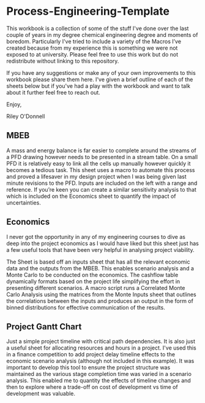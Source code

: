 # Process-Engineering-Template
This workbook is a collection of some of the stuff I've done over the last couple of years in my degree chemical engineering degree and moments of boredom. Particularly I've tried to include a variety of the Macros I’ve created because from my experience this is something we were not exposed to at university. Please feel free to use this work but do not redistribute without linking to this repository.

If you have any suggestions or make any of your own improvements to this workbook please share them here. I've given a brief outline of each of the sheets below but if you've had a play with the workbook and want to talk about it further feel free to reach out.

Enjoy,

Riley O'Donnell

## MBEB
A mass and energy balance is far easier to complete around the streams of a PFD drawing however needs to be presented in a stream table. On a small PFD it is relatively easy to link all the cells up manually however quickly it becomes a tedious task. This sheet uses a macro to automate this process and proved a lifesaver in my design project when I was being given last minute revisions to the PFD.
Inputs are included on the left with a range and reference. If you’re keen you can create a similar sensitivity analysis to that which is included on the Economics sheet to quantify the impact of uncertainties.

## Economics
I never got the opportunity in any of my engineering courses to dive as deep into the project economics as I would have liked but this sheet just has a few useful tools that have been very helpful in analysing project viability.

The Sheet is based off an inputs sheet that has all the relevant economic data and the outputs from the MBEB. This enables scenario analysis and a Monte Carlo to be conducted on the economics. The cashflow table dynamically formats based on the project life simplifying the effort in presenting different scenarios. A macro script runs a Correlated Monte Carlo Analysis using the matrices from the Monte Inputs sheet that outlines the correlations between the inputs and produces an output in the form of binned distributions for effective communication of the results.

## Project Gantt Chart
Just a simple project timeline with critical path dependencies. It is also just a useful sheet for allocating resources and hours in a project. I've used this in a finance competition to add project delay timeline effects to the economic scenario analysis (although not included in this example). It was important to develop this tool to ensure the project structure was maintained as the various stage completion time was varied in a scenario analysis. This enabled me to quantity the effects of timeline changes and then to explore where a trade-off on cost of development vs time of development was valuable. 
